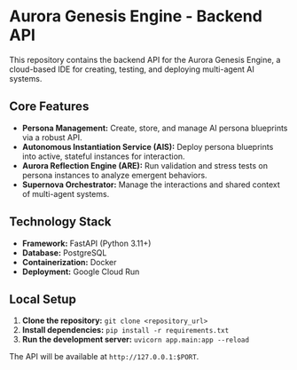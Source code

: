 # Aurora Genesis Engine - Backend API

This repository contains the backend API for the Aurora Genesis Engine, a cloud-based IDE for creating, testing, and deploying multi-agent AI systems.

## Core Features

* **Persona Management:** Create, store, and manage AI persona blueprints via a robust API.
* **Autonomous Instantiation Service (AIS):** Deploy persona blueprints into active, stateful instances for interaction.
* **Aurora Reflection Engine (ARE):** Run validation and stress tests on persona instances to analyze emergent behaviors.
* **Supernova Orchestrator:** Manage the interactions and shared context of multi-agent systems.

## Technology Stack

* **Framework:** FastAPI (Python 3.11+)
* **Database:** PostgreSQL
* **Containerization:** Docker
* **Deployment:** Google Cloud Run

## Local Setup

1.  **Clone the repository:**
    `git clone <repository_url>`
2.  **Install dependencies:**
    `pip install -r requirements.txt`
3.  **Run the development server:**
    `uvicorn app.main:app --reload`

The API will be available at `http://127.0.0.1:$PORT`.